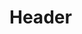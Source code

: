 <!-- TITLE: Bravery -->
<!-- SUBTITLE: Provides your target with a sense of bravery, increasing their hit points and armor class for 45 minutes. -->

# Header